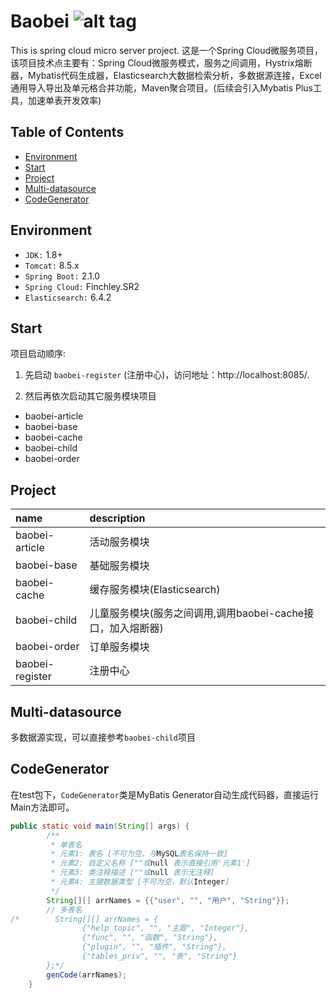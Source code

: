 Baobei ![alt tag](https://api.travis-ci.org/phishman3579/java-algorithms-implementation.svg?branch=master)
==============================

This is spring cloud micro server project. 这是一个Spring Cloud微服务项目，该项目技术点主要有：Spring Cloud微服务模式，服务之间调用，Hystrix熔断器，Mybatis代码生成器，Elasticsearch大数据检索分析，多数据源连接，Excel通用导入导出及单元格合并功能，Maven聚合项目。(后续会引入Mybatis Plus工具，加速单表开发效率)

## Table of Contents
+ [Environment](https://github.com/loveisontheway/baobei#Environment)
+ [Start](https://github.com/loveisontheway/baobei#Start)
+ [Project](https://github.com/loveisontheway/baobei#Project)
+ [Multi-datasource](https://github.com/loveisontheway/baobei#Multi-datasource)
+ [CodeGenerator](https://github.com/loveisontheway/baobei#CodeGenerator)

## Environment
+ `JDK:` 1.8+
+ `Tomcat:` 8.5.x
+ `Spring Boot:` 2.1.0
+ `Spring Cloud:` Finchley.SR2
+ `Elasticsearch:` 6.4.2

## Start
项目启动顺序:
1. 先启动 `baobei-register` (注册中心)，访问地址：http://localhost:8085/.

2. 然后再依次启动其它服务模块项目
  + baobei-article
  + baobei-base
  + baobei-cache
  + baobei-child
  + baobei-order

## Project
| name | description |
| :------ | :------ |
| baobei-article | 活动服务模块 |
| baobei-base | 基础服务模块 |
| baobei-cache | 缓存服务模块(Elasticsearch) |
| baobei-child | 儿童服务模块(服务之间调用,调用baobei-cache接口，加入熔断器) |
| baobei-order | 订单服务模块 |
| baobei-register | 注册中心 |

## Multi-datasource
多数据源实现，可以直接参考`baobei-child`项目

## CodeGenerator
在test包下，`CodeGenerator`类是MyBatis Generator自动生成代码器，直接运行Main方法即可。
```java
public static void main(String[] args) {
        /**
         * 单表名
         * 元素1: 表名 [不可为空，与MySQL表名保持一致]
         * 元素2: 自定义名称 [""或null 表示直接引用'元素1']
         * 元素3: 类注释描述 [""或null 表示无注释]
         * 元素4: 主键数据类型 [不可为空，默认Integer]
         */
        String[][] arrNames = {{"user", "", "用户", "String"}};
        // 多表名
/*        String[][] arrNames = {
                {"help_topic", "", "主题", "Integer"},
                {"func", "", "函数", "String"},
                {"plugin", "", "插件", "String"},
                {"tables_priv", "", "表", "String"}
        };*/
        genCode(arrNames);
    }
```
